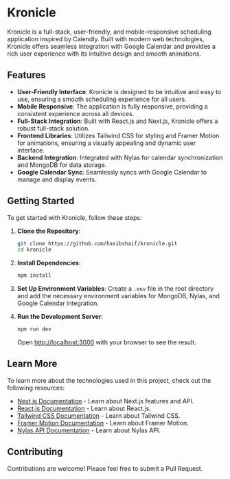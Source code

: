 # Kronicle

Kronicle is a full-stack, user-friendly, and mobile-responsive scheduling application inspired by Calendly. Built with modern web technologies, Kronicle offers seamless integration with Google Calendar and provides a rich user experience with its intuitive design and smooth animations.

## Features

- **User-Friendly Interface**: Kronicle is designed to be intuitive and easy to use, ensuring a smooth scheduling experience for all users.
- **Mobile Responsive**: The application is fully responsive, providing a consistent experience across all devices.
- **Full-Stack Integration**: Built with React.js and Next.js, Kronicle offers a robust full-stack solution.
- **Frontend Libraries**: Utilizes Tailwind CSS for styling and Framer Motion for animations, ensuring a visually appealing and dynamic user interface.
- **Backend Integration**: Integrated with Nylas for calendar synchronization and MongoDB for data storage.
- **Google Calendar Sync**: Seamlessly syncs with Google Calendar to manage and display events.

## Getting Started

To get started with Kronicle, follow these steps:

1. **Clone the Repository**:
   ```bash
   git clone https://github.com/hasibshaif/kronicle.git
   cd kronicle
   ```

2. **Install Dependencies**:
   ```bash
   npm install
   ```

3. **Set Up Environment Variables**:
   Create a `.env` file in the root directory and add the necessary environment variables for MongoDB, Nylas, and Google Calendar integration.

4. **Run the Development Server**:
   ```bash
   npm run dev
   ```

   Open [http://localhost:3000](http://localhost:3000) with your browser to see the result.

## Learn More

To learn more about the technologies used in this project, check out the following resources:

- [Next.js Documentation](https://nextjs.org/docs) - Learn about Next.js features and API.
- [React.js Documentation](https://reactjs.org/docs/getting-started.html) - Learn about React.js.
- [Tailwind CSS Documentation](https://tailwindcss.com/docs) - Learn about Tailwind CSS.
- [Framer Motion Documentation](https://www.framer.com/motion/) - Learn about Framer Motion.
- [Nylas API Documentation](https://developer.nylas.com/docs/) - Learn about Nylas API.

## Contributing

Contributions are welcome! Please feel free to submit a Pull Request.

